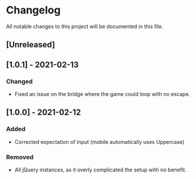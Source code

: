 # Changelog
All notable changes to this project will be documented in this file.

## [Unreleased]


## [1.0.1] - 2021-02-13
### Changed
- Fixed an issue on the bridge where the game could loop with no escape.


## [1.0.0] - 2021-02-12
### Added
- Corrected expectation of input (mobile automatically uses Uppercase)

### Removed
- All jQuery instances, as it overly complicated the setup with no benefit.
